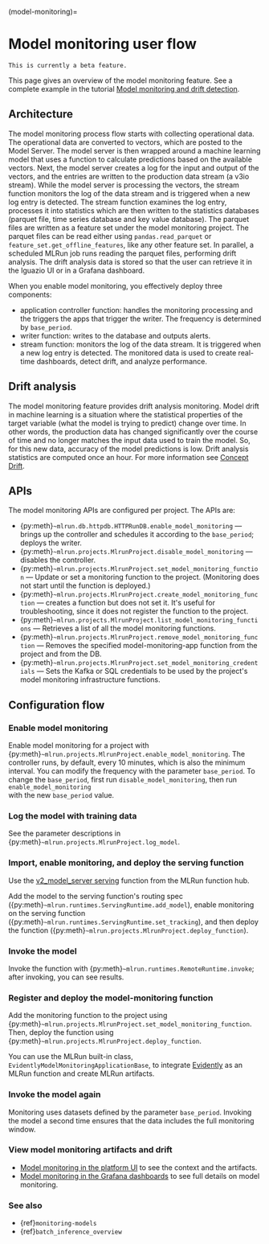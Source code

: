 (model-monitoring)=
# Model monitoring user flow
```{note}
This is currently a beta feature. 
```
This page gives an overview of the model monitoring feature. See a complete example in the tutorial [Model monitoring and drift detection](../tutorials/05-model-monitoring.html).

## Architecture

The model monitoring process flow starts with collecting operational data. The operational data are converted to vectors, which are posted to the Model Server. 
The model server is then wrapped around a machine learning model that uses a function to calculate predictions based on the available vectors. Next, the model 
server creates a log for the input and output of the vectors, and the entries are written to the production data stream (a v3io stream). While the model server 
is processing the vectors, the stream function monitors the log of the data stream and is triggered when a new log entry is detected. The stream function examines 
the log entry, processes it into statistics which are then written to the statistics databases (parquet file, time series database and key value database). 
The parquet files are written as a feature set under the model monitoring project. The parquet files can be read either using `pandas.read_parquet` or `feature_set.get_offline_features`, 
like any other feature set. In parallel, a scheduled MLRun job runs reading the parquet files, performing drift analysis. The drift analysis data is stored so 
that the user can retrieve it in the Iguazio UI or in a Grafana dashboard.

When you enable model monitoring, you effectively deploy three components:
- application controller function: handles the monitoring processing and the triggers the apps that trigger the writer. The frequency is determined by `base_period`. 
- writer function: writes to the database and outputs alerts.
- stream function: monitors the log of the data stream. It is triggered when a new log entry is detected. The monitored data is used to create real-time dashboards, detect drift, and analyze performance.

## Drift analysis
The model monitoring feature provides drift analysis monitoring. Model drift in machine learning is a situation where the statistical properties of the target variable (what the model is 
trying to predict) change over time. In other words, the production data has changed significantly over the course of time and no longer matches the input data used to train the model. 
So, for this new data, accuracy of the model predictions is low. Drift analysis statistics are computed once an hour. For more information see [Concept Drift](https://www.iguazio.com/glossary/concept-drift/).

## APIs

The model monitoring APIs are configured per project. The APIs are:

- {py:meth}`~mlrun.db.httpdb.HTTPRunDB.enable_model_monitoring` &mdash; brings up the controller and schedules it according to the `base_period`; deploys the writer.
- {py:meth}`~mlrun.projects.MlrunProject.disable_model_monitoring` &mdash; disables the controller. 
- {py:meth}`~mlrun.projects.MlrunProject.set_model_monitoring_function` &mdash; Update or set a monitoring function to the project. (Monitoring does not start until the function is deployed.) 
- {py:meth}`~mlrun.projects.MlrunProject.create_model_monitoring_function` &mdash; creates a function but does not set it. It's useful for troubleshooting, since it does  not register the function to the project.
- {py:meth}`~mlrun.projects.MlrunProject.list_model_monitoring_functions` &mdash; Retrieves a list of all the model monitoring functions.
- {py:meth}`~mlrun.projects.MlrunProject.remove_model_monitoring_function` &mdash; Removes the specified model-monitoring-app function from the project and from the DB.
- {py:meth}`~mlrun.projects.MlrunProject.set_model_monitoring_credentials` &mdash; Sets the Kafka or SQL credentials to be used by the project's model monitoring infrastructure functions. 

## Configuration flow

### Enable model monitoring

Enable model monitoring for a project with {py:meth}`~mlrun.projects.MlrunProject.enable_model_monitoring`.
The controller runs, by default, every 10 minutes, which is also the minimum interval. 
You can modify the frequency with the parameter `base_period`. 
To change the `base_period`, first run `disable_model_monitoring`, then run `enable_model_monitoring`  
with the new `base_period` value. 

### Log the model with training data
See the parameter descriptions in {py:meth}`~mlrun.projects.MlrunProject.log_model`.


### Import, enable monitoring, and deploy the serving function

Use the [v2_model_server serving](https://www.mlrun.org/hub/functions/master/v2-model-server/) function from the MLRun function hub.

Add the model to the serving function's routing spec ({py:meth}`~mlrun.runtimes.ServingRuntime.add_model`), 
enable monitoring on the serving function ({py:meth}`~mlrun.runtimes.ServingRuntime.set_tracking`),
and then deploy the function ({py:meth}`~mlrun.projects.MlrunProject.deploy_function`).

### Invoke the model

Invoke the function with {py:meth}`~mlrun.runtimes.RemoteRuntime.invoke`; after invoking, you can see results.

### Register and deploy the model-monitoring function

Add the monitoring function to the project using {py:meth}`~mlrun.projects.MlrunProject.set_model_monitoring_function`. 
Then, deploy the function using {py:meth}`~mlrun.projects.MlrunProject.deploy_function`.

You can use the MLRun built-in class, `EvidentlyModelMonitoringApplicationBase`, to integrate [Evidently](https://github.com/evidentlyai/evidently) as an MLRun function and create MLRun artifacts.

### Invoke the model again

Monitoring uses datasets defined by the parameter `base_period`. Invoking the model a second time ensures that the 
data includes the full monitoring window.

### View model monitoring artifacts and drift
 
- [Model monitoring in the platform UI](./monitoring-models.html#model-monitoring-in-the-platform-ui) to see the context and the artifacts.
- [Model monitoring in the Grafana dashboards](./monitoring-models.html#model-monitoring-in-the-grafana-dashboards) to see full details on model monitoring.

### See also

- {ref}`monitoring-models`
- {ref}`batch_inference_overview`